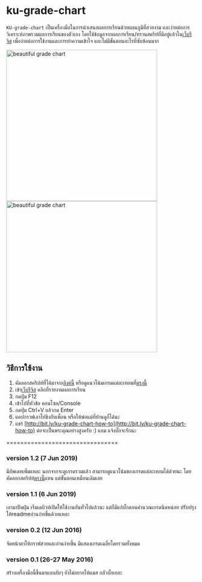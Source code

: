 ku-grade-chart
================================

`KU-grade-chart` เป็นเครื่องมือในการนำเสนอผลการเรียนด้วยแผนภูมิที่สวยงาม และง่ายต่อการวิเคราะห์ภาพรวมผลการเรียนของตัวเอง โดยใช้ข้อมูลจากผลการเรียน/ทรานสคริท์ที่มีอยู่แล้วใน[เว็บรีจิส](https://stdregis.ku.ac.th) เพื่อง่ายต่อการใช้งานและการทำความเข้าใจ และไม่มีขั้นตอนอะไรที่ซับซ้อนมาก

<img src="http://bit.ly/screenshot-ku-grade-chart" alt="beautiful grade chart" width="400"/>
<img src="./ku-grade-cum-chart-screenshot.png" alt="beautiful grade chart" width="400"/>

## วิธีการใช้งาน
1. คัดลอกสคริปท์ที่ได้มาจาก[ลิงค์นี้](http://bit.ly/ku-grade-chart-script) หรือดูแนวโน้มเกรดแต่ละเทอมที่[ตรงนี้](https://raw.githubusercontent.com/zugarzeeker/ku-grade-chart/master/cumulative-grade-chart.js)
2. เข้า[เว็บรีจิส](https://stdregis.ku.ac.th) คลิกที่รายงานผลการเรียน
3. กดปุ่ม F12
4. เข้าไปที่หัวข้อ คอนโซล/Console
5. กดปุ่ม Ctrl+V แล้วกด Enter
6. แคปกราฟเอาไปขิงกับเพื่อน หรือให้พ่อแม่ที่บ้านดูก็ได้นะ
7. แชร์ [http://bit.ly/ku-grade-chart-how-to](http://bit.ly/ku-grade-chart-how-to) ต่อจะเป็นพระคุณอย่างสูงครับ :)
แถม แจ้งบั๊กจะรักนะ

================================
### version 1.2 (7 Jun 2019)
มีอัพเดทเพิ่มแหละ นอกจากจะดูเกรดรวมแล้ว สามารถดูแนวโน้มของเกรดแต่ละเทอมได้ด้วยนะ โดยคัดลอกสคริปท์[ตรงนี้](https://raw.githubusercontent.com/zugarzeeker/ku-grade-chart/master/cumulative-grade-chart.js)แทน แต่ขั้นตอนเหมือนเดิมเลย

### version 1.1 (6 Jun 2019)
เอามาปัดฝุ่น เริ่มเดบิวท์เปิดให้ใช้งานกันทั่วไปแล้วนะ แต่ก็มีแก้บั๊กตอนคำนวณเกรดนิดหน่อย ปรับปรุงให้readmeอ่านง่ายขึ้นด้วยแหละ

### version 0.2 (12 Jun 2016)
จัดหน้าตาให้กราฟสวยและอ่านง่ายขึ้น มีแสดงเกรดเฉลี่ยโดยรวมทั้งหมด

### version 0.1 (26-27 May 2016)
สร้างเครื่องมือนี้ขึ้นมาแบบลับๆ ยังไม่อยากให้แมส กลัวบั๊กเยอะ
